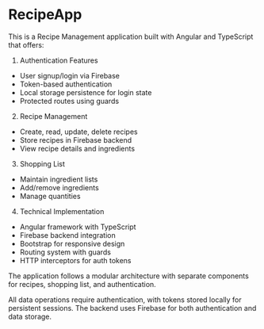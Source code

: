 # RecipeApp 

This is a Recipe Management application built with Angular and TypeScript that offers:<br/>

1. Authentication Features<br/>
* User signup/login via Firebase<br/>
* Token-based authentication<br/>
* Local storage persistence for login state<br/>
* Protected routes using guards<br/>

2. Recipe Management<br/>
* Create, read, update, delete recipes<br/>
* Store recipes in Firebase backend<br/>
* View recipe details and ingredients<br/>

3. Shopping List<br/>
* Maintain ingredient lists<br/>
* Add/remove ingredients<br/>
* Manage quantities<br/>

4. Technical Implementation<br/>
* Angular framework with TypeScript<br/>
* Firebase backend integration<br/>
* Bootstrap for responsive design<br/>
* Routing system with guards<br/>
* HTTP interceptors for auth tokens<br/>

The application follows a modular architecture with separate components for recipes, shopping list, and authentication.

All data operations require authentication, with tokens stored locally for persistent sessions. The backend uses Firebase for both authentication and data storage.
